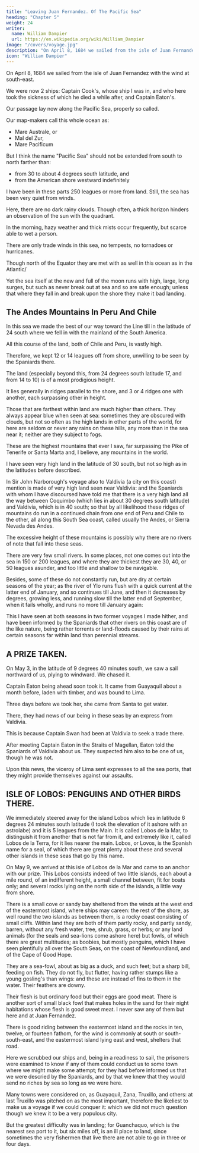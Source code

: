 ```yaml
---
title: "Leaving Juan Fernandez. Of The Pacific Sea"
heading: "Chapter 5"
weight: 24
writer:
  name: William Dampier
  url: https://en.wikipedia.org/wiki/William_Dampier
image: "/covers/voyage.jpg"
description: "On April 8, 1684 we sailed from the isle of Juan Fernandez with the wind at south-east"
icon: "William Dampier"
---
```



On April 8, 1684 we sailed from the isle of Juan Fernandez with the wind at south-east. 

We were now 2 ships: Captain Cook's, whose ship I was in, and who here took the sickness of which he died a while after, and Captain Eaton's. 

Our passage lay now along the Pacific Sea, properly so called. 

Our map-makers call this whole ocean as:
- Mare Australe, or
- Mal del Zur,
- Mare Pacificum

But I think the name "Pacific Sea" should not be extended from south to north farther than:
- from 30 to about 4 degrees south latitude, and
- from the American shore westward indefinitely

I have been in these parts 250 leagues or more from land. Still, the sea has been very quiet from winds. 

Here, there are no dark rainy clouds. Though often, a thick horizon hinders an observation of the sun with the quadrant.

In the morning, hazy weather and thick mists occur frequently, but scarce able to wet a person.

There are only trade winds in this sea, no tempests, no tornadoes or hurricanes. 

Though north of the Equator they are met with as well in this ocean as in the Atlantic/

Yet the sea itself at the new and full of the moon runs with high, large, long surges, but such as never break out at sea and so are safe enough; unless that where they fall in and break upon the shore they make it bad landing.


## The Andes Mountains In Peru And Chile

In this sea we made the best of our way toward the Line till in the latitude of 24 south where we fell in with the mainland of the South America. 

All this course of the land, both of Chile and Peru, is vastly high.

Therefore, we kept 12 or 14 leagues off from shore, unwilling to be seen by the Spaniards  there. 

The land (especially beyond this, from 24 degrees south latitude 17, and from 14 to 10) is of a most prodigious height. 

It lies generally in ridges parallel to the shore, and 3 or 4 ridges one with another, each surpassing other in height.

Those that are farthest within land are much higher than others. They always appear blue when seen at sea: sometimes they are obscured with clouds, but not so often as the high lands in other parts of the world, for here are seldom or never any rains on these hills, any more than in the sea near it; neither are they subject to fogs. 

These are the highest mountains that ever I saw, far surpassing the Pike of Tenerife or Santa Marta and, I believe, any mountains in the world.

I have seen very high land in the latitude of 30 south, but not so high as in the latitudes before described. 

In Sir John Narborough's voyage also to Valdivia (a city on this coast) mention is made of very high land seen near Valdivia: and the Spaniards with whom I have discoursed have told me that there is a very high land all the way between Coquimbo (which lies in about 30 degrees south latitude) and Valdivia, which is in 40 south; so that by all likelihood these ridges of mountains do run in a continued chain from one end of Peru and Chile to the other, all along this South Sea coast, called usually the Andes, or Sierra Nevada des Andes. 

The excessive height of these mountains is  possibly why there are no rivers of note that fall into these seas.

There are very few small rivers. In some places,  not one comes out into the sea in 150 or 200 leagues, and where they are thickest they are 30, 40, or 50 leagues asunder, and too little and shallow to be navigable. 

Besides, some of these do not constantly run, but are dry at certain seasons of the year; as the river of Ylo runs flush with a quick current at the latter end of January, and so continues till June, and then it decreases by degrees, growing less, and running slow till the latter end of September, when it fails wholly, and runs no more till January again: 

This I have seen at both seasons in two former voyages I made hither, and have been informed by the Spaniards that other rivers on this coast are of the like nature, being rather torrents or land-floods caused by their rains at certain seasons far within land than perennial streams.


## A PRIZE TAKEN.

On May 3, in the latitude of 9 degrees 40 minutes south, we saw a sail northward of us, plying to windward. We chased it. 

Captain Eaton being ahead soon took it. It came from Guayaquil about a month before, laden with timber, and was bound to Lima. 

Three days before we took her, she came from Santa to get water.

There, they had news of our being in these seas by an express from Valdivia.

This is because Captain Swan had been at Valdivia to seek a trade there.

After meeting Captain Eaton in the Straits of Magellan, Eaton told the Spaniards of Valdivia about us. They suspected him also to be one of us, though he was not. 

Upon this news, the viceroy of Lima sent expresses to all the sea ports, that they might provide themselves against our assaults.


## ISLE OF LOBOS: PENGUINS AND OTHER BIRDS THERE.

We immediately steered away for the island Lobos which lies in latitude 6 degrees 24 minutes south latitude (I took the elevation of it ashore with an astrolabe) and it is 5 leagues from the Main. It is called Lobos de la Mar, to distinguish it from another that is not far from it, and extremely like it, called Lobos de la Terra, for it lies nearer the main. Lobos, or Lovos, is the Spanish name for a seal, of which there are great plenty about these and several other islands in these seas that go by this name.

On May 9, we arrived at this isle of Lobos de la Mar and came to an anchor with our prize. This Lobos consists indeed of two little islands, each about a mile round, of an indifferent height, a small channel between, fit for boats only; and several rocks lying on the north side of the islands, a little way from shore. 

There is a small cove or sandy bay sheltered from the winds at the west end of the eastermost island, where ships may careen: the rest of the shore, as well round the two islands as between them, is a rocky coast consisting of small cliffs. Within land they are both of them partly rocky, and partly sandy, barren, without any fresh water, tree, shrub, grass, or herbs; or any land animals (for the seals and sea-lions come ashore here) but fowls, of which there are great multitudes; as boobies, but mostly penguins, which I have seen plentifully all over the South Seas, on the coast of Newfoundland, and of the Cape of Good Hope. 

They are a sea-fowl, about as big as a duck, and such feet; but a sharp bill, feeding on fish. They do not fly, but flutter, having rather stumps like a young gosling's than wings: and these are instead of fins to them in the water. Their feathers are downy. 

Their flesh is but ordinary food but their eggs are good meat. There is another sort of small black fowl that makes holes in the sand for their night habitations whose flesh is good sweet meat. I never saw any of them but here and at Juan Fernandez.

There is good riding between the eastermost island and the rocks in ten, twelve, or fourteen fathom, for the wind is commonly at south or south-south-east, and the eastermost island lying east and west, shelters that road.

Here we scrubbed our ships and, being in a readiness to sail, the prisoners were examined to know if any of them could conduct us to some town where we might make some attempt; for they had before informed us that we were descried by the Spaniards, and by that we knew that they would send no riches by sea so long as we were here. 

Many towns were considered on, as Guayaquil, Zana, Truxillo, and others: at last Truxillo was pitched on as the most important, therefore the likeliest to make us a voyage if we could conquer it: which we did not much question though we knew it to be a very populous city. 

But the greatest difficulty was in landing; for Guanchaquo, which is the nearest sea port to it, but six miles off, is an ill place to land, since sometimes the very fishermen that live there are not able to go in three or four days.


